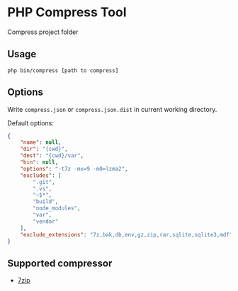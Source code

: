 # PHP Compress Tool

Compress project folder

## Usage

```
php bin/compress [path to compress]
```

## Options

Write `compress.json` or `compress.json.dist` in current working directory.

Default options:

```json
{
    "name": null,
    "dir": "{cwd}",
    "dest": "{cwd}/var",
    "bin": null,
    "options": "-t7z -mx=9 -m0=lzma2",
    "excludes": [
        ".git",
        ".vs",
        "~$*",
        "build",
        "node_modules",
        "var",
        "vendor"
    ],
    "exclude_extensions": "7z,bak,db,env,gz,zip,rar,sqlite,sqlite3,mdf"
}
```

## Supported compressor

* [7zip](https://www.7-zip.org/)